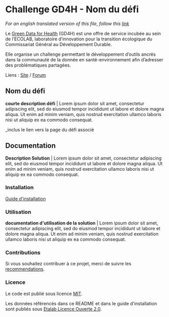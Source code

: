 # Challenge GD4H - Nom du défi

*For an english translated version of this file, follow this [link](/README.en.md)*

Le <a href="https://gd4h.ecologie.gouv.fr/" target="_blank" rel="noreferrer">Green Data for Health</a> (GD4H) est une offre de service incubée au sein de l’ECOLAB, laboratoire d’innovation pour la transition écologique du Commissariat Général au Développement Durable.

Elle organise un challenge permettant le développement d’outils ancrés dans la communauté de la donnée en santé-environnement afin d’adresser des problématiques partagées.

Liens : 
<a href="https://challenge.gd4h.ecologie.gouv.fr/" target="_blank" rel="noreferrer">Site</a> / 
<a href="https://forum.challenge.gd4h.ecologie.gouv.fr/" target="_blank" rel="noreferrer">Forum</a>

## Nom du défi

**courte description défi** | Lorem ipsum dolor sit amet, consectetur adipiscing elit, sed do eiusmod tempor incididunt ut labore et dolore magna aliqua. Ut enim ad minim veniam, quis nostrud exercitation ullamco laboris nisi ut aliquip ex ea commodo consequat.

_inclus le lien vers la page du défi associé

## **Documentation**

**Description Solution** | Lorem ipsum dolor sit amet, consectetur adipiscing elit, sed do eiusmod tempor incididunt ut labore et dolore magna aliqua. Ut enim ad minim veniam, quis nostrud exercitation ullamco laboris nisi ut aliquip ex ea commodo consequat.

### **Installation**

[Guide d'installation](/INSTALL.md)

### **Utilisation**

**documentation d'utilisation de la solution** | Lorem ipsum dolor sit amet, consectetur adipiscing elit, sed do eiusmod tempor incididunt ut labore et dolore magna aliqua. Ut enim ad minim veniam, quis nostrud exercitation ullamco laboris nisi ut aliquip ex ea commodo consequat.

### **Contributions**

Si vous souhaitez contribuer à ce projet, merci de suivre les [recommendations](/CONTRIBUTING.md).

### **Licence**

Le code est publié sous licence [MIT](/licence.MIT).

Les données référencés dans ce README et dans le guide d'installation sont publiés sous [Etalab Licence Ouverte 2.0](/licence.etalab-2.0).